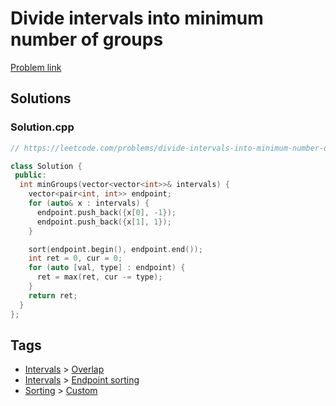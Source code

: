 # Divide intervals into minimum number of groups

[Problem link](https://leetcode.com/problems/divide-intervals-into-minimum-number-of-groups/)

## Solutions


### Solution.cpp
```cpp
// https://leetcode.com/problems/divide-intervals-into-minimum-number-of-groups/

class Solution {
 public:
  int minGroups(vector<vector<int>>& intervals) {
    vector<pair<int, int>> endpoint;
    for (auto& x : intervals) {
      endpoint.push_back({x[0], -1});
      endpoint.push_back({x[1], 1});
    }

    sort(endpoint.begin(), endpoint.end());
    int ret = 0, cur = 0;
    for (auto [val, type] : endpoint) {
      ret = max(ret, cur -= type);
    }
    return ret;
  }
};
```
## Tags

* [Intervals](/README.md#Intervals) > [Overlap](/README.md#Intervals-Overlap)
* [Intervals](/README.md#Intervals) > [Endpoint sorting](/README.md#Intervals-Endpoint_sorting)
* [Sorting](/README.md#Sorting) > [Custom](/README.md#Sorting-Custom)
